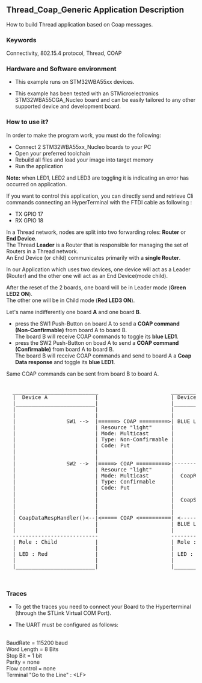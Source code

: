 ## __Thread_Coap_Generic Application Description__

How to build Thread application based on Coap messages.

### __Keywords__

Connectivity, 802.15.4 protocol, Thread, COAP

### __Hardware and Software environment__

* This example runs on STM32WBA55xx devices.  

* This example has been tested with an STMicroelectronics STM32WBA55CGA_Nucleo board and can be easily tailored to any other supported device and development board.  

### __How to use it?__

In order to make the program work, you must do the following:  
 
- Connect 2 STM32WBA55xx_Nucleo boards to your PC 
- Open your preferred toolchain 
- Rebuild all files and load your image into target memory
- Run the application   
 
**Note:** when LED1, LED2 and LED3 are toggling it is indicating an error has occurred on application. 

If you want to control this application, you can directly send and retrieve Cli commands connecting an HyperTerminal with the FTDI cable as following :  

- TX GPIO 17  
- RX GPIO 18  
 
In a Thread network, nodes are split into two forwarding roles: **Router** or **End Device**.    
The Thread **Leader** is a Router that is responsible for managing the set of Routers in a Thread network.    
An End Device (or child) communicates primarily with a **single Router**.    

In our Application which uses two devices, one device will act as a Leader (Router) and the other one will act as an End Device(mode child). 

After the reset of the 2 boards, one board will be in Leader mode (**Green LED2 ON**).    
The other one will be in Child mode (**Red LED3 ON**).  
 
Let's name indifferently one board **A** and one board **B**.   

- press the SW1 Push-Button on board A to send a **COAP command (Non-Confirmable)** from board A to board B.  
The board B will receive COAP commands to toggle its **blue LED1**.
- press the SW2 Push-Button on boad A to send a **COAP command (Confirmable)** from board A to board B.  
The board B will receive COAP commands and send to board A a **Coap Data response** and toggle its **blue LED1**.

Same COAP commands can be sent from board B to board A.    
 
<pre>
	
  ___________________________                       ___________________________
  |  Device A               |                       | Device B                |
  |_________________________|                       |_________________________|  
  |                         |                       |                         |
  |                         |                       |                         |
  |                SW1 -->  |======> COAP =========>| BLUE LED TOGGLE (ON/OFF)|
  |                         | Resource "light"      |                         |
  |                         | Mode: Multicast       |                         |
  |                         | Type: Non-Confirmable |                         |
  |                         | Code: Put             |                         |
  |                         |                       |                         |
  |                         |                       |                         |
  |                SW2 -->  |=====> COAP ==========>|-------->                |
  |                         | Resource "light"      |         |               |
  |                         | Mode: Multicast       |  CoapRequestHandler()   |
  |                         | Type: Confirmable     |         |               |
  |                         | Code: Put             |         |               |
  |                         |                       |         v               |
  |                         |                       |  CoapSendDataResponse() |
  |                         |                       |         |               |
  |                         |                       |         v               |
  | CoapDataRespHandler()<--|<===== COAP <==========| <-------                |
  |                         |                       | BLUE LED TOGGLE (ON/OFF)| 
  |                         |                       |                         |  
  ---------------------------                       ---------------------------
  | Role : Child            |                       | Role : Leader           |
  |                         |                       |                         |
  | LED : Red               |                       | LED : Green             |
  |                         |                       |                         |
  |_________________________|                       |_________________________|

  
</pre> 

### __Traces__

* To get the traces you need to connect your Board to the Hyperterminal (through the STLink Virtual COM Port).  

* The UART must be configured as follows:  
<br>
BaudRate       = 115200 baud</br>
Word Length    = 8 Bits</br>
Stop Bit       = 1 bit</br>
Parity         = none</br>
Flow control   = none</br>
Terminal   "Go to the Line" : &lt;LF&gt;  





